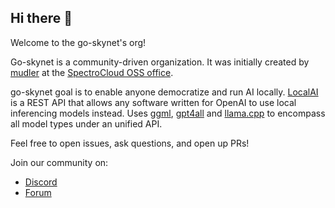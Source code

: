 ## Hi there 👋

Welcome to the go-skynet's org!

Go-skynet is a community-driven organization. It was initially created by [mudler](https://github.com/mudler/) at the [SpectroCloud OSS office](https://github.com/spectrocloud).

go-skynet goal is to enable anyone democratize and run AI locally. [LocalAI](https://github.com/go-skynet/LocalAI) is a REST API that allows any software written for OpenAI to use local inferencing models instead. 
Uses [ggml](https://github.com/ggerganov/ggml), [gpt4all](https://github.com/nomic-ai/gpt4all) and [llama.cpp](https://github.com/ggerganov/llama.cpp) to encompass all model types under an unified API.

Feel free to open issues, ask questions, and open up PRs!

Join our community on:

- [Discord](https://discord.gg/JgsnuMTU)
- [Forum](https://github.com/go-skynet/LocalAI/discussions)



<!--

**Here are some ideas to get you started:**

🙋‍♀️ A short introduction - what is your organization all about?
🌈 Contribution guidelines - how can the community get involved?
👩‍💻 Useful resources - where can the community find your docs? Is there anything else the community should know?
🍿 Fun facts - what does your team eat for breakfast?
🧙 Remember, you can do mighty things with the power of [Markdown](https://docs.github.com/github/writing-on-github/getting-started-with-writing-and-formatting-on-github/basic-writing-and-formatting-syntax)
-->
